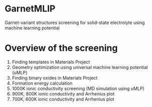 # GarnetMLIP
Garnet-variant structures screening for solid-state electrolyte using machine learning potential

# Overview of the screening
1. Finding templates in Materials Project
2. Geometry optimization using universal machine learning potential (uMLP)
3. Finding binary oxides in Materials Project
4. Formation energy calculation
5. 1000K ionic conductivity screening (MD simulation using uMLP)
6. 900K, 800K ionic conductivity and Arrhenius plot
7. 700K, 600K ionic conductivity and Arrhenius plot
